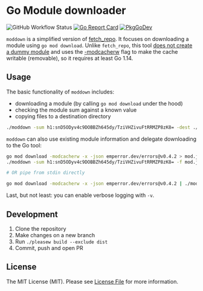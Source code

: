 # Go Module downloader

![GitHub Workflow Status](https://img.shields.io/github/workflow/status/sagikazarmark/moddown/CI?style=flat-square)
[![Go Report Card](https://goreportcard.com/badge/github.com/sagikazarmark/moddown?style=flat-square)](https://goreportcard.com/report/github.com/sagikazarmark/moddown)
[![PkgGoDev](https://pkg.go.dev/badge/mod/github.com/sagikazarmark/moddown)](https://pkg.go.dev/mod/github.com/sagikazarmark/moddown)

`moddown` is a simplified version of [fetch_repo](https://github.com/bazelbuild/bazel-gazelle/tree/5c00b77/cmd/fetch_repo).
It focuses on downloading a module using `go mod download`.
Unlike `fetch_repo`, this tool [does not create a dummy module](https://github.com/golang/go/issues/29522)
and uses the [-modcacherw](https://golang.org/doc/go1.14#go-flags) flag to make the cache writable (removable),
so it requires at least Go 1.14.

## Usage

The basic functionality of `moddown` includes:

- downloading a module (by calling `go mod download` under the hood)
- checking the module sum against a known value
- copying files to a destination directory

```bash
./moddown -sum h1:snD5ODyv4c9DOBBZh645dy/TziVHZivuFtRRMZP8zK8= -dest ./emperror emperror.dev/errors@v0.4.2
```

`moddown` can also use existing module information and delegate downloading to the Go tool:

```bash
go mod download -modcacherw -x -json emperror.dev/errors@v0.4.2 > mod.json
./moddown -sum h1:snD5ODyv4c9DOBBZh645dy/TziVHZivuFtRRMZP8zK8= -f mod.json

# OR pipe from stdin directly

go mod download -modcacherw -x -json emperror.dev/errors@v0.4.2 | ./moddown -v -sum h1:snD5ODyv4c9DOBBZh645dy/TziVHZivuFtRRMZP8zK8= -f -
```

Last, but not least: you can enable verbose logging with `-v`.


## Development

1. Clone the repository
1. Make changes on a new branch
1. Run `./pleasew build --exclude dist`
1. Commit, push and open PR


## License

The MIT License (MIT). Please see [License File](LICENSE) for more information.
